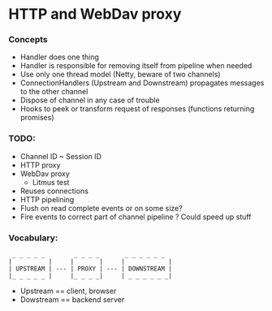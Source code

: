 # HTTP and WebDav proxy
### Concepts
* Handler does one thing
* Handler is responsible for removing itself from pipeline when needed
* Use only one thread model (Netty, beware of two channels)
* ConnectionHandlers (Upstream and Downstream) propagates messages to the other channel
* Dispose of channel in any case of trouble
* Hooks to peek or transform request of responses (functions returning promises)
### TODO:
* Channel ID ~ Session ID
* HTTP proxy
* WebDav proxy
    * Litmus test
* Reuses connections
* HTTP pipelining
* Flush on read complete events or on some size? 
* Fire events to correct part of channel pipeline ? Could speed up stuff
### Vocabulary:
```
 _ _ _ _ _        _ _ _ _       _ _ _ _ _ _ 
|          |     |       |     |            |
| UPSTREAM | --- | PROXY | --- | DOWNSTREAM |
|_ _ _ _ _ |     |_ _ _ _|     | _ _ _ _ _ _|
```
* Upstream == client, browser
* Dowstream == backend server
